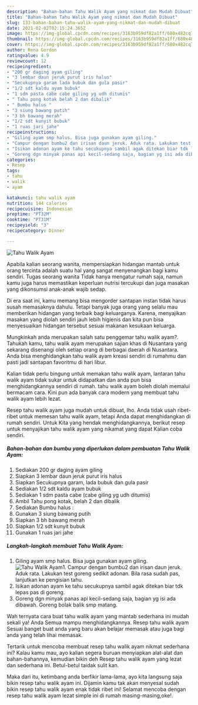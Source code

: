 ```yaml
---
description: "Bahan-bahan Tahu Walik Ayam yang nikmat dan Mudah Dibuat"
title: "Bahan-bahan Tahu Walik Ayam yang nikmat dan Mudah Dibuat"
slug: 133-bahan-bahan-tahu-walik-ayam-yang-nikmat-dan-mudah-dibuat
date: 2021-02-02T02:15:24.365Z
image: https://img-global.cpcdn.com/recipes/3163b959df82a1ff/680x482cq70/tahu-walik-ayam-foto-resep-utama.jpg
thumbnail: https://img-global.cpcdn.com/recipes/3163b959df82a1ff/680x482cq70/tahu-walik-ayam-foto-resep-utama.jpg
cover: https://img-global.cpcdn.com/recipes/3163b959df82a1ff/680x482cq70/tahu-walik-ayam-foto-resep-utama.jpg
author: Rena Gordon
ratingvalue: 4.9
reviewcount: 12
recipeingredient:
- "200 gr daging ayam giling"
- "3 lembar daun jeruk purut iris halus"
- "Secukupnya garam lada bubuk dan gula pasir"
- "1/2 sdt kaldu ayam bubuk"
- "1 sdm pasta cabe cabe giling yg udh ditumis"
- " Tahu pong kotak belah 2 dan dibalik"
- " Bumbu halus "
- "3 siung bawang putih"
- "3 bh bawang merah"
- "1/2 sdt kunyit bubuk"
- "1 ruas jari jahe"
recipeinstructions:
- "Giling ayam smp halus. Bisa juga gunakan ayam giling."
- "Campur dengan bumbu2 dan irisan daun jeruk. Aduk rata. Lakukan test goreng sedikit adonan. Bila rasa sudah pas, lanjutkan ke pengisian tahu."
- "Isikan adonan ayam ke tahu secukupnya sambil agak ditekan biar tdk lepas pas di goreng."
- "Goreng dgn minyak panas api kecil-sedang saja, bagian yg isi ada dibawah. Goreng bolak balik smp matang."
categories:
- Resep
tags:
- tahu
- walik
- ayam

katakunci: tahu walik ayam 
nutrition: 144 calories
recipecuisine: Indonesian
preptime: "PT32M"
cooktime: "PT31M"
recipeyield: "3"
recipecategory: Dinner

---
```



![Tahu Walik Ayam](https://img-global.cpcdn.com/recipes/3163b959df82a1ff/680x482cq70/tahu-walik-ayam-foto-resep-utama.jpg)

Apabila kalian seorang wanita, mempersiapkan hidangan mantab untuk orang tercinta adalah suatu hal yang sangat menyenangkan bagi kamu sendiri. Tugas seorang  wanita Tidak hanya mengatur rumah saja, namun kamu juga harus memastikan keperluan nutrisi tercukupi dan juga masakan yang dikonsumsi anak-anak wajib sedap.

Di era  saat ini, kamu memang bisa mengorder santapan instan tidak harus susah memasaknya dahulu. Tetapi banyak juga orang yang selalu mau memberikan hidangan yang terbaik bagi keluarganya. Karena, menyajikan masakan yang diolah sendiri jauh lebih higienis dan kita pun bisa menyesuaikan hidangan tersebut sesuai makanan kesukaan keluarga. 



Mungkinkah anda merupakan salah satu penggemar tahu walik ayam?. Tahukah kamu, tahu walik ayam merupakan sajian khas di Nusantara yang sekarang disenangi oleh setiap orang di berbagai daerah di Nusantara. Anda bisa menghidangkan tahu walik ayam kreasi sendiri di rumahmu dan pasti jadi santapan favoritmu di hari libur.

Kalian tidak perlu bingung untuk memakan tahu walik ayam, lantaran tahu walik ayam tidak sukar untuk didapatkan dan anda pun bisa menghidangkannya sendiri di rumah. tahu walik ayam boleh diolah memalui bermacam cara. Kini pun ada banyak cara modern yang membuat tahu walik ayam lebih lezat.

Resep tahu walik ayam juga mudah untuk dibuat, lho. Anda tidak usah ribet-ribet untuk memesan tahu walik ayam, tetapi Anda dapat menghidangkan di rumah sendiri. Untuk Kita yang hendak menghidangkannya, berikut resep untuk menyajikan tahu walik ayam yang nikamat yang dapat Kalian coba sendiri.

<!--inarticleads1-->

##### Bahan-bahan dan bumbu yang diperlukan dalam pembuatan Tahu Walik Ayam:

1. Sediakan 200 gr daging ayam giling
1. Siapkan 3 lembar daun jeruk purut iris halus
1. Siapkan Secukupnya garam, lada bubuk dan gula pasir
1. Sediakan 1/2 sdt kaldu ayam bubuk
1. Sediakan 1 sdm pasta cabe (cabe giling yg udh ditumis)
1. Ambil  Tahu pong kotak, belah 2 dan dibalik
1. Sediakan  Bumbu halus :
1. Gunakan 3 siung bawang putih
1. Siapkan 3 bh bawang merah
1. Siapkan 1/2 sdt kunyit bubuk
1. Gunakan 1 ruas jari jahe




<!--inarticleads2-->

##### Langkah-langkah membuat Tahu Walik Ayam:

1. Giling ayam smp halus. Bisa juga gunakan ayam giling.
<img src="https://img-global.cpcdn.com/steps/447aea7dfbd8cd8f/160x128cq70/tahu-walik-ayam-langkah-memasak-1-foto.jpg" alt="Tahu Walik Ayam">1. Campur dengan bumbu2 dan irisan daun jeruk. Aduk rata. Lakukan test goreng sedikit adonan. Bila rasa sudah pas, lanjutkan ke pengisian tahu.
1. Isikan adonan ayam ke tahu secukupnya sambil agak ditekan biar tdk lepas pas di goreng.
1. Goreng dgn minyak panas api kecil-sedang saja, bagian yg isi ada dibawah. Goreng bolak balik smp matang.




Wah ternyata cara buat tahu walik ayam yang mantab sederhana ini mudah sekali ya! Anda Semua mampu menghidangkannya. Resep tahu walik ayam Sesuai banget buat anda yang baru akan belajar memasak atau juga bagi anda yang telah lihai memasak.

Tertarik untuk mencoba membuat resep tahu walik ayam nikmat sederhana ini? Kalau kamu mau, ayo kalian segera buruan menyiapkan alat-alat dan bahan-bahannya, kemudian bikin deh Resep tahu walik ayam yang lezat dan sederhana ini. Betul-betul taidak sulit kan. 

Maka dari itu, ketimbang anda berfikir lama-lama, ayo kita langsung saja bikin resep tahu walik ayam ini. Dijamin kamu tak akan menyesal sudah bikin resep tahu walik ayam enak tidak ribet ini! Selamat mencoba dengan resep tahu walik ayam lezat simple ini di rumah masing-masing,oke!.

